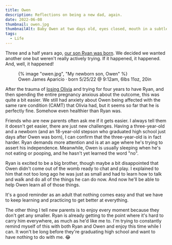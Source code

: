 ```yaml
---
title: Owen
description: Reflections on being a new dad, again.
date: 2022-06-08
thumbnail: owen.jpg
thumbnailAlt: Baby Owen at two days old, eyes closed, mouth in a subtle grin, holding his mom and dad's fingers
tags:
  - Life
---
```


Three and a half years ago, [our son Ryan was born](/posts/2019-02-14-ryan/). We decided we wanted another one but weren't really actively trying. If it happened, it happened. And, well, it happened!

<figure>
  {% image "owen.jpg", "My newborn son, Owen" %}
  <figcaption>
    Owen James Aparicio · born 5/25/22 @ 9:12am, 6lbs 11oz, 20in
  </figcaption>
</figure>

After the trauma of [losing Olivia](/posts/2018-08-26-four-years/) and trying for four years to have Ryan, and then spending the entire pregnancy anxious about the outcome, this was quite a bit easier. We still had anxiety about Owen being affected with the same rare condition (CAMT) that Olivia had, but it seems so far that he is perfectly fine. Somehow even healthier than Ryan was.

Friends who are new parents often ask me if it gets easier. I always tell them it doesn't get easier, there are just new challenges. Having a three-year-old and a newborn (and an 18-year-old stepson who graduated high school just days after Owen was born), I can confirm that the three-year-old is in fact harder. Ryan demands more attention and is at an age where he's trying to assert his independence. Meanwhile, Owen is usually sleeping when he's not eating or pooping, and he hasn't yet learned the word "no".

Ryan is excited to be a big brother, though maybe a bit disappointed that Owen didn't come out of the womb ready to chat and play. I explained to him that not too long ago he was just as small and had to learn how to talk and walk and do all of the things he can do now. And now he'll be able to help Owen learn all of those things.

It's a good reminder as an adult that nothing comes easy and that we have to keep learning and practicing to get better at everything.

The other thing I tell new parents is to enjoy every moment because they don't get any smaller. Ryan is already getting to the point where it's hard to carry him everywhere, as much as he'd like me to. I'm trying to constantly remind myself of this with both Ryan and Owen and enjoy this time while I can. It won't be long before they're graduating high school and want to have nothing to do with me. 😂